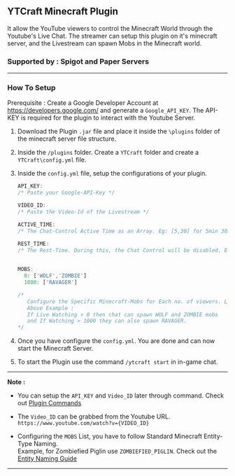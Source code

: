 ## YTCraft Minecraft Plugin
It allow the YouTube viewers to control the Minecraft World through the Youtube's Live Chat.
The streamer can setup this plugin on it's minecraft server, and the Livestream can spawn Mobs in the Minecraft world.

### Supported by : Spigot and Paper Servers
----
### How To Setup

Prerequisite : 
Create a Google Developer Account at https://developers.google.com/ and generate a `Google_API_KEY`.
The API-KEY is required for the plugin to interact with the Youtube Server.


1. Download the Plugin `.jar` file and place it inside the `\plugins` folder of the minecraft server file structure.
   
2. Inside the `/plugins` folder. Create a `YTCraft` folder and create a `YTCraft\config.yml` file.

3. Inside the `config.yml` file, setup the configurations of your plugin.
   ```javascript
   API_KEY:
   /* Paste your Google-API-Key */

   VIDEO_ID:
   /* Paste the Video-Id of the Livestream */
   
   ACTIVE_TIME:
   /* The Chat-Control Active Time as an Array. Eg: [5,30] for 5min 30sec */
   
   REST_TIME:
   /* The Rest-Time. During this, the Chat Control will be disabled. Eg: [3,0] for 3min 0sec */

  
   MOBS:
     0: ['WOLF','ZOMBIE']
     1000: ['RAVAGER']

   /*
      Configure the Specific Minecraft-Mobs for Each no. of viewers. Like this, 
      Above Example :
      If Live Watching > 0 then chat can spawn WOLF and ZOMBIE mobs
      and If Watching > 1000 they can also spawn RAVAGER.
   */
   ```
  4. Once you have configure the `config.yml`. You are done and can now start the Minecraft Server.
  
  5. To start the Plugin use the command `/ytcraft start` in in-game chat.
---
**Note :**
   - You can setup the `API_KEY` and `Video_ID` later through command. Check out [Plugin Commands](/markdowns/PluginCommands.md)
     
   - The `Video_ID` can be grabbed from the Youtube URL. `https://www.youtube.com/watch?v={VIDEO_ID}`
   
   - Configuring the `MOBS` List, you have to follow Standard Minecraft Entity-Type Naming.\
     Example, for Zombiefied Piglin use `ZOMBIEFIED_PIGLIN`. Check out the [Entity Naming Guide](/markdowns/EntityNaming.md)   
---

    
